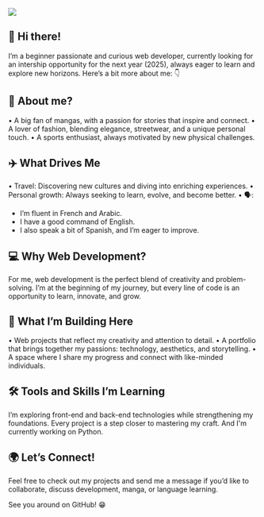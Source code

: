 <img src="https://github.com/user-attachments/assets/7e1a80b5-ad68-434a-a765-eece4cdadfbe"><img>

## 👋 Hi there!

I’m a beginner passionate and curious web developer, currently looking for an intership opportunity for the next year (2025), always eager to learn and explore new horizons.
Here’s a bit more about me: 👇

## 🌟 About me?

• A big fan of mangas, with a passion for stories that inspire and connect.
• A lover of fashion, blending elegance, streetwear, and a unique personal touch.
• A sports enthusiast, always motivated by new physical challenges.

## ✈️ What Drives Me

• Travel: Discovering new cultures and diving into enriching experiences.
• Personal growth: Always seeking to learn, evolve, and become better.
• 🗣️:
- I’m fluent in French and Arabic.
- I have a good command of English.
- I also speak a bit of Spanish, and I’m eager to improve.

## 💻 Why Web Development?

For me, web development is the perfect blend of creativity and problem-solving. I’m at the beginning of my journey, but every line of code is an opportunity to learn, innovate, and grow.

## 🚀 What I’m Building Here

• Web projects that reflect my creativity and attention to detail.
• A portfolio that brings together my passions: technology, aesthetics, and storytelling.
• A space where I share my progress and connect with like-minded individuals.

## 🛠️ Tools and Skills I’m Learning

I’m exploring front-end and back-end technologies while strengthening my foundations. Every project is a step closer to mastering my craft. And I'm currently working on Python.

## 🌍 Let’s Connect!

Feel free to check out my projects and send me a message if you’d like to collaborate, discuss development, manga, or language learning.

See you around on GitHub! 😁

<!--
**meriam-goudadi/meriam-goudadi** is a ✨ _special_ ✨ repository because its `README.md` (this file) appears on your GitHub profile.

Here are some ideas to get you started:

- 🔭 I’m currently working on ...
- 🌱 I’m currently learning ...
- 👯 I’m looking to collaborate on ...
- 🤔 I’m looking for help with ...
- 💬 Ask me about ...
- 📫 How to reach me: ...
- 😄 Pronouns: ...
- ⚡ Fun fact: ...
-->
